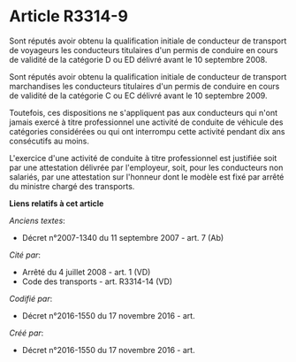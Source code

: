 # Article R3314-9

Sont réputés avoir obtenu la qualification initiale de conducteur de transport de voyageurs les conducteurs titulaires d'un
permis de conduire en cours de validité de la catégorie D ou ED délivré avant le 10 septembre 2008.

Sont réputés avoir obtenu la qualification initiale de conducteur de transport marchandises les conducteurs titulaires d'un
permis de conduire en cours de validité de la catégorie C ou EC délivré avant le 10 septembre 2009.

Toutefois, ces dispositions ne s'appliquent pas aux conducteurs qui n'ont jamais exercé à titre professionnel une activité de
conduite de véhicule des catégories considérées ou qui ont interrompu cette activité pendant dix ans consécutifs au moins.

L'exercice d'une activité de conduite à titre professionnel est justifiée soit par une attestation délivrée par l'employeur,
soit, pour les conducteurs non salariés, par une attestation sur l'honneur dont le modèle est fixé par arrêté du ministre
chargé des transports.

**Liens relatifs à cet article**

_Anciens textes_:

  - Décret n°2007-1340 du 11 septembre 2007 - art. 7 (Ab)

_Cité par_:

  - Arrêté du 4 juillet 2008 - art. 1 (VD)
  - Code des transports - art. R3314-14 (VD)

_Codifié par_:

  - Décret n°2016-1550 du 17 novembre 2016 - art.

_Créé par_:

  - Décret n°2016-1550 du 17 novembre 2016 - art.
